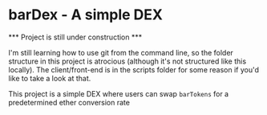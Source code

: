 # barDex - A simple DEX 

*** Project is still under construction ***

I'm still learning how to use git from the command line, so the folder structure in this project is atrocious (although it's not structured like this locally). The client/front-end is in the scripts folder for some reason if you'd like to take a look at that.

This project is a simple DEX where users can swap `barTokens` for a predetermined ether conversion rate


